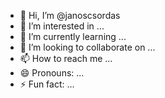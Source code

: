 - 👋 Hi, I’m @janoscsordas
- 👀 I’m interested in ...
- 🌱 I’m currently learning ...
- 💞️ I’m looking to collaborate on ...
- 📫 How to reach me ...
- 😄 Pronouns: ...
- ⚡ Fun fact: ...

<!---
janoscsordas/janoscsordas is a ✨ special ✨ repository because its `README.md` (this file) appears on your GitHub profile.
You can click the Preview link to take a look at your changes.
--->
